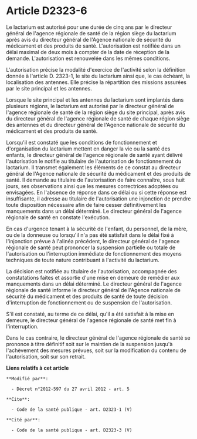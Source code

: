 # Article D2323-6

Le lactarium est autorisé pour une durée de cinq ans par le directeur général de l'agence régionale de santé de la région
siège du lactarium après avis du directeur général de l'Agence nationale de sécurité du médicament et des produits de santé.
L'autorisation est notifiée dans un délai maximal de deux mois à compter de la date de réception de la demande.
L'autorisation est renouvelée dans les mêmes conditions. 

L'autorisation précise la modalité d'exercice de l'activité selon la définition donnée à l'article D. 2323-1, le site du
lactarium ainsi que, le cas échéant, la localisation des antennes. Elle précise la répartition des missions assurées par le
site principal et les antennes. 

Lorsque le site principal et les antennes du lactarium sont implantés dans plusieurs régions, le lactarium est autorisé par
le directeur général de l'agence régionale de santé de la région siège du site principal, après avis du directeur général de
l'agence régionale de santé de chaque région siège des antennes et du directeur général de l'Agence nationale de sécurité du
médicament et des produits de santé. 

Lorsqu'il est constaté que les conditions de fonctionnement et d'organisation du lactarium mettent en danger la vie ou la
santé des enfants, le directeur général de l'agence régionale de santé ayant délivré l'autorisation le notifie au titulaire
de l'autorisation de fonctionnement du lactarium. Il transmet également les éléments de ce constat au directeur général de
l'Agence nationale de sécurité du médicament et des produits de santé. Il demande au titulaire de l'autorisation de faire
connaître, sous huit jours, ses observations ainsi que les mesures correctrices adoptées ou envisagées. En l'absence de
réponse dans ce délai ou si cette réponse est insuffisante, il adresse au titulaire de l'autorisation une injonction de
prendre toute disposition nécessaire afin de faire cesser définitivement les manquements dans un délai déterminé. Le
directeur général de l'agence régionale de santé en constate l'exécution. 

En cas d'urgence tenant à la sécurité de l'enfant, du personnel, de la mère, ou de la donneuse ou lorsqu'il n'a pas été
satisfait dans le délai fixé à l'injonction prévue à l'alinéa précédent, le directeur général de l'agence régionale de santé
peut prononcer la suspension partielle ou totale de l'autorisation ou l'interruption immédiate de fonctionnement des moyens
techniques de toute nature contribuant à l'activité du lactarium. 

La décision est notifiée au titulaire de l'autorisation, accompagnée des constatations faites et assortie d'une mise en
demeure de remédier aux manquements dans un délai déterminé. Le directeur général de l'agence régionale de santé informe le
directeur général de l'Agence nationale de sécurité du médicament et des produits de santé de toute décision d'interruption
de fonctionnement ou de suspension de l'autorisation. 

S'il est constaté, au terme de ce délai, qu'il a été satisfait à la mise en demeure, le directeur général de l'agence
régionale de santé met fin à l'interruption. 

Dans le cas contraire, le directeur général de l'agence régionale de santé se prononce à titre définitif soit sur le maintien
de la suspension jusqu'à l'achèvement des mesures prévues, soit sur la modification du contenu de l'autorisation, soit sur
son retrait.

**Liens relatifs à cet article**

	**Modifié par**:

	  - Décret n°2012-597 du 27 avril 2012 - art. 5

	**Cite**:

	  - Code de la santé publique - art. D2323-1 (V)

	**Cité par**:

	  - Code de la santé publique - art. D2323-3 (V)
